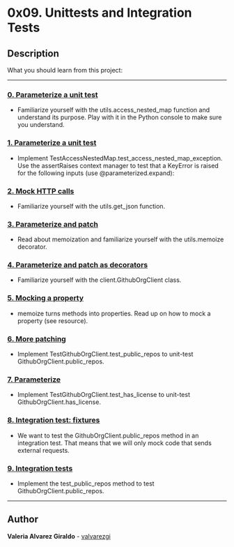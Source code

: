 # 0x09. Unittests and Integration Tests

## Description

What you should learn from this project:

---

### [0. Parameterize a unit test](./test_utils.py)

* Familiarize yourself with the utils.access_nested_map function and understand its purpose. Play with it in the Python console to make sure you understand.

### [1. Parameterize a unit test](./test_utils.py)

* Implement TestAccessNestedMap.test_access_nested_map_exception. Use the assertRaises context manager to test that a KeyError is raised for the following inputs (use @parameterized.expand):

### [2. Mock HTTP calls](./test_utils.py)

* Familiarize yourself with the utils.get_json function.

### [3. Parameterize and patch](./test_utils.py)

* Read about memoization and familiarize yourself with the utils.memoize decorator.

### [4. Parameterize and patch as decorators](./test_client.py)

* Familiarize yourself with the client.GithubOrgClient class.

### [5.  Mocking a property](./test_client.py)

* memoize turns methods into properties. Read up on how to mock a property (see resource).

### [6. More patching](./test_client.py)

* Implement TestGithubOrgClient.test_public_repos to unit-test GithubOrgClient.public_repos.

### [7. Parameterize](./test_client.py)

* Implement TestGithubOrgClient.test_has_license to unit-test GithubOrgClient.has_license.

### [8. Integration test: fixtures](./test_client.py)

* We want to test the GithubOrgClient.public_repos method in an integration test. That means that we will only mock code that sends external requests.

### [9. Integration tests](./test_client.py)

* Implement the test_public_repos method to test GithubOrgClient.public_repos.

---

## Author

**Valeria Alvarez Giraldo** - [valvarezgi](https://github.com/valvarezgi)
